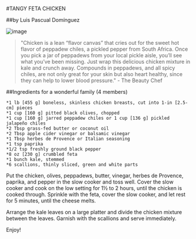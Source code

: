 #TANGY FETA CHICKEN

##by Luis Pascual Domínguez 

![image](http://cf.foodista.com/content/fp/wkhi8tep7zso5d6b.jpg)

> "Chicken is a lean “flavor canvas” that cries out for the sweet hot flavor of peppadew chiles, a pickled pepper from South Africa. Once you pick a jar of peppadews from your local pickle aisle, you’ll see what you’ve been missing. Just wrap this delicious chicken mixture in kale and crunch away. Compounds in peppadews, and all spicy chiles, are not only great for your skin but also heart healthy, since they can help to lower blood pressure." - The Beauty Chef

##Ingredients for a wonderful family (4 members)

	*1 lb [455 g] boneless, skinless chicken breasts, cut into 1-in [2.5-cm] pieces
	*1 cup [160 g] pitted black olives, chopped
	*1 cup [160 g] jarred peppadew chiles or 1 cup [136 g] pickled jalapeño chiles
	*2 Tbsp grass-fed butter or coconut oil
	*2 Tbsp apple cider vinegar or balsamic vinegar
	*1 Tbsp herbes de Provence or Italian seasoning
	*1 tsp paprika
	*1/2 tsp freshly ground black pepper
	*8 oz [230 g] crumbled feta
	*1 bunch kale, stemmed
	*6 scallions, thinly sliced, green and white parts

Put the chicken, olives, peppadews, butter, vinegar, herbes de Provence, paprika, and pepper in the slow cooker and toss well. Cover the slow cooker and cook on the low setting for 1½ to 2 hours, until the chicken is cooked through. Sprinkle with the feta, cover the slow cooker, and let rest for 5 minutes, until the cheese melts.

Arrange the kale leaves on a large platter and divide the chicken mixture between the leaves. Garnish with the scallions and serve immediately.

Enjoy!
